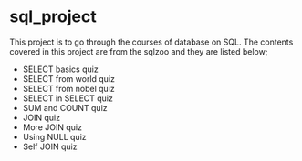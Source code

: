 # sql_project
This project is to go through the courses of database on SQL. The contents covered in this project are from the sqlzoo and they are listed below;

- SELECT basics
quiz
- SELECT from world
quiz
- SELECT from nobel
quiz
- SELECT in SELECT
quiz
- SUM and COUNT
quiz
- JOIN
quiz
- More JOIN
quiz
- Using NULL
quiz
- Self JOIN
quiz
